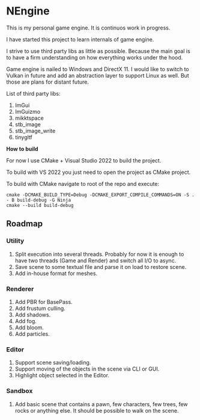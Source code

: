 # NEngine

This is my personal game engine. It is continuos work in progress.

I have started this project to learn internals of game engine.

I strive to use third party libs as little as possible. Because the 
main goal is to have a firm understanding on how everything works under the hood.

Game engine is nailed to Windows and DirectX 11. I would like to switch to 
Vulkan in future and add an abstraction layer to support Linux as well. But those are
plans for distant future.

List of third party libs:
1. ImGui
2. ImGuizmo
3. mikktspace
4. stb_image
5. stb_image_write
6. tinygltf

**How to build**

For now I use CMake + Visual Studio 2022 to build the project. 

To build with VS 2022 you just need to open the project as CMake project.

To build with CMake navigate to root of the repo and execute:

	cmake -DCMAKE_BUILD_TYPE=Debug -DCMAKE_EXPORT_COMPILE_COMMANDS=ON -S . - B build-debug -G Ninja
	cmake --build build-debug


## Roadmap

### Utility
1. Split execution into several threads. Probably for now it is enough to have two threads (Game and Render) and switch all I/O to async.
2. Save scene to some textual file and parse it on load to restore scene.
3. Add in-house format for meshes.

### Renderer
1. Add PBR for BasePass.
2. Add frustum culling.
3. Add shadows.
4. Add fog.
5. Add bloom.
6. Add particles.

### Editor
1. Support scene saving/loading.
2. Support moving of the objects in the scene via CLI or GUI.
3. Highlight object selected in the Editor.

### Sandbox
1. Add basic scene that contains a pawn, few characters, few trees, few rocks or anything else. It should be possible to walk on the scene.
